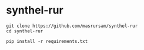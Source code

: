 # synthel-rur
```
git clone https://github.com/masrursam/synthel-rur
cd synthel-rur
```
```
pip install -r requirements.txt
```
